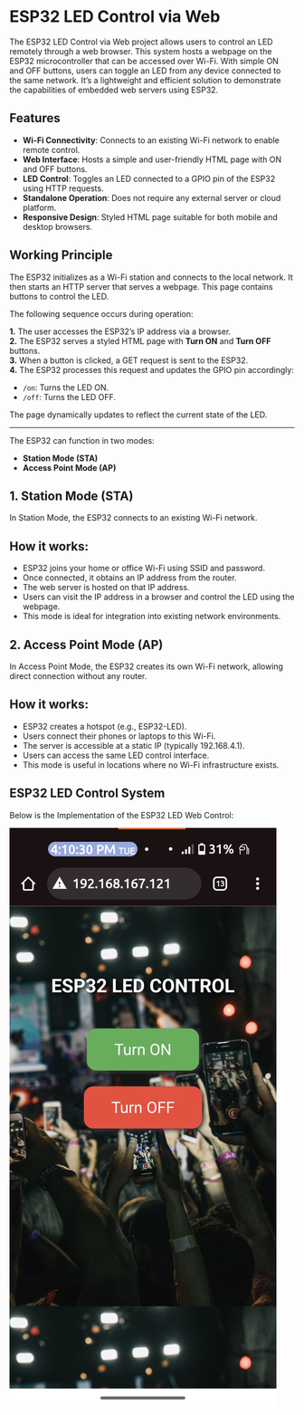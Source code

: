 # ESP32 LED Control via Web

The ESP32 LED Control via Web project allows users to control an LED remotely through a web browser. This system hosts a webpage on the ESP32 microcontroller that can be accessed over Wi-Fi. With simple ON and OFF buttons, users can toggle an LED from any device connected to the same network. It’s a lightweight and efficient solution to demonstrate the capabilities of embedded web servers using ESP32.

## Features
- **Wi-Fi Connectivity**: Connects to an existing Wi-Fi network to enable remote control.
- **Web Interface**: Hosts a simple and user-friendly HTML page with ON and OFF buttons.
- **LED Control**: Toggles an LED connected to a GPIO pin of the ESP32 using HTTP requests.
- **Standalone Operation**: Does not require any external server or cloud platform.
- **Responsive Design**: Styled HTML page suitable for both mobile and desktop browsers.
  
## Working Principle
The ESP32 initializes as a Wi-Fi station and connects to the local network. It then starts an HTTP server that serves a webpage. This page contains buttons to control the LED.

The following sequence occurs during operation:

**1.** The user accesses the ESP32’s IP address via a browser.  
**2.** The ESP32 serves a styled HTML page with **Turn ON** and **Turn OFF** buttons.  
**3.** When a button is clicked, a GET request is sent to the ESP32.  
**4.** The ESP32 processes this request and updates the GPIO pin accordingly:
   - `/on`: Turns the LED ON.  
   - `/off`: Turns the LED OFF.

The page dynamically updates to reflect the current state of the LED.

---

The ESP32 can function in two modes:

- **Station Mode (STA)**
- **Access Point Mode (AP)**
## 1. Station Mode (STA)
In Station Mode, the ESP32 connects to an existing Wi-Fi network.

## How it works:

- ESP32 joins your home or office Wi-Fi using SSID and password.
- Once connected, it obtains an IP address from the router.
- The web server is hosted on that IP address.
- Users can visit the IP address in a browser and control the LED using the webpage.
- This mode is ideal for integration into existing network environments.

## 2. Access Point Mode (AP)
In Access Point Mode, the ESP32 creates its own Wi-Fi network, allowing direct connection without any router.

## How it works:

- ESP32 creates a hotspot (e.g., ESP32-LED).
-  Users connect their phones or laptops to this Wi-Fi.
- The server is accessible at a static IP (typically 192.168.4.1).
- Users can access the same LED control interface.
- This mode is useful in locations where no Wi-Fi infrastructure exists.

## ESP32 LED Control System
Below is the Implementation of the ESP32 LED Web Control:

![Car Black Box Diagram](https://github.com/mohsin1845/ESP32-IDF/blob/6bdffe8bc5fb92cce171db44253c797ae5b37d31/esp32-led-control-via-web/Img/WhatsApp%20Image%202025-04-08%20at%2016.15.22_c0e6ef2d.jpg)


